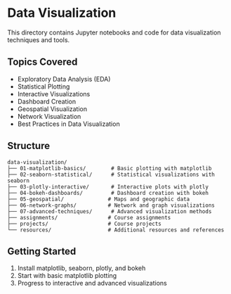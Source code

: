 # Data Visualization

This directory contains Jupyter notebooks and code for data visualization techniques and tools.

## Topics Covered
- Exploratory Data Analysis (EDA)
- Statistical Plotting
- Interactive Visualizations
- Dashboard Creation
- Geospatial Visualization
- Network Visualization
- Best Practices in Data Visualization

## Structure
```
data-visualization/
├── 01-matplotlib-basics/        # Basic plotting with matplotlib
├── 02-seaborn-statistical/      # Statistical visualizations with seaborn
├── 03-plotly-interactive/       # Interactive plots with plotly
├── 04-bokeh-dashboards/         # Dashboard creation with bokeh
├── 05-geospatial/              # Maps and geographic data
├── 06-network-graphs/          # Network and graph visualizations
├── 07-advanced-techniques/      # Advanced visualization methods
├── assignments/                # Course assignments
├── projects/                   # Course projects
└── resources/                  # Additional resources and references
```

## Getting Started
1. Install matplotlib, seaborn, plotly, and bokeh
2. Start with basic matplotlib plotting
3. Progress to interactive and advanced visualizations